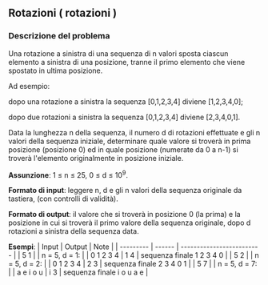 ## Rotazioni ( rotazioni )
### Descrizione del problema
Una rotazione a sinistra di una sequenza di n valori sposta ciascun elemento a sinistra di una posizione, tranne il primo elemento che viene spostato in ultima posizione.

Ad esempio:

dopo una rotazione a sinistra la sequenza [0,1,2,3,4] diviene [1,2,3,4,0];

dopo due rotazioni a sinistra la sequenza [0,1,2,3,4] diviene [2,3,4,0,1].

Data la lunghezza n della sequenza, il numero d di rotazioni effettuate e gli n valori della sequenza iniziale, determinare quale valore si troverà in prima posizione (posizione 0) ed in quale posizione (numerate da 0 a n-1) si troverà l'elemento originalmente in posizione iniziale.

**Assunzione**: 1 ≤ n ≤ 25, 0 ≤ d ≤ 10<sup>9</sup>.

**Formato di input**: leggere n, d e gli n valori della sequenza originale da tastiera, (con controlli di validità).

**Formato di output**: il valore che si troverà in posizione 0 (la prima) e la posizione in cui si troverà il primo valore della sequenza originale, dopo d rotazioni a sinistra della sequenza data.

**Esempi**:
| Input     | Output | Note                      |
| --------- | ------ | ------------------------- |
| 5 1       |        | n = 5, d = 1:             |
| 0 1 2 3 4 | 1 4    | sequenza finale 1 2 3 4 0 |
| 5 2       |        | n = 5, d = 2:             |
| 0 1 2 3 4 | 2 3    | sequenza finale 2 3 4 0 1 |
| 5 7       |        | n = 5, d = 7:             |
| a e i o u | i 3    | sequenza finale i o u a e |
